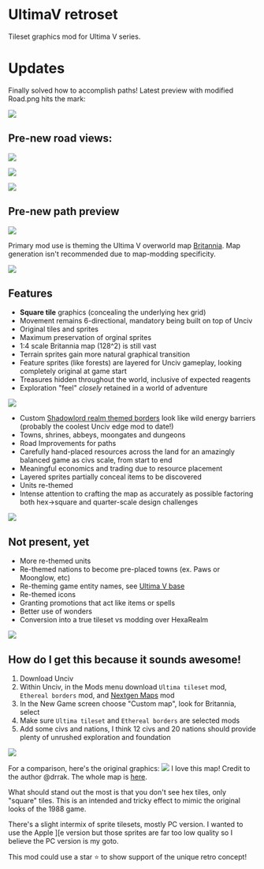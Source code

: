 # UltimaV retroset

Tileset graphics mod for Ultima V series.

# Updates

Finally solved how to accomplish paths! Latest preview with modified Road.png hits the mark:

![](preview.png)

## Pre-new road views:

![](https://raw.githubusercontent.com/hackedpassword/Unciv-Assets/refs/heads/main/Images/Ultima%20V/new%20paths.png)

![](https://raw.githubusercontent.com/hackedpassword/Unciv-Assets/refs/heads/main/Images/Ultima%20V/new%20paths2.png)

![](https://raw.githubusercontent.com/hackedpassword/Unciv-Assets/refs/heads/main/Images/Ultima%20V/new%20paths3.png)

## Pre-new path preview

![](preview.png)

Primary mod use is theming the Ultima V overworld map [Britannia](https://github.com/hackedpassword/Nextgen-Maps#britannia-overworld). Map generation isn't recommended due to map-modding specificity.

![](https://raw.githubusercontent.com/hackedpassword/Unciv-Assets/refs/heads/main/Images/Ultima%20V/Award%20winning%20screenshot.png)

## Features

- **Square tile** graphics (concealing the underlying hex grid)
- Movement remains 6-directional, mandatory being built on top of Unciv
- Original tiles and sprites
- Maximum preservation of orginal sprites
- 1:4 scale Britannia map (128^2) is still vast
- Terrain sprites gain more natural graphical transition
- Feature sprites (like forests) are layered for Unciv gameplay, looking completely original at game start
- Treasures hidden throughout the world, inclusive of expected reagents
- Exploration "feel" *closely* retained in a world of adventure

![](https://raw.githubusercontent.com/hackedpassword/Unciv-Assets/refs/heads/main/Images/Ultima%20V/adventure01.png)
  
- Custom [Shadowlord realm themed borders](https://github.com/hackedpassword/Ethereal-borders) look like wild energy barriers (probably the coolest Unciv edge mod to date!)
- Towns, shrines, abbeys, moongates and dungeons
- Road Improvements for paths
- Carefully hand-placed resources across the land for an amazingly balanced game as civs scale, from start to end
- Meaningful economics and trading due to resource placement
- Layered sprites partially conceal items to be discovered
- Units re-themed
- Intense attention to crafting the map as accurately as possible factoring both hex->square and quarter-scale design challenges

![](https://raw.githubusercontent.com/hackedpassword/Unciv-Assets/main/Images/Ethereal%20borders/Screenie1.png)

## Not present, yet
- More re-themed units
- Re-themed nations to become pre-placed towns (ex. Paws or Moonglow, etc)
- Re-theming game entity names, see [Ultima V base](https://github.com/hackedpassword/UltimaV-base/blob/main/jsons/translations/English.properties)
- Re-themed icons
- Granting promotions that act like items or spells
- Better use of wonders
- Conversion into a true tileset vs modding over HexaRealm

![](https://raw.githubusercontent.com/hackedpassword/Unciv-Assets/refs/heads/main/Images/Ultima%20V/u5map01.png)

## How do I get this because it sounds awesome!
1. Download Unciv
2. Within Unciv, in the Mods menu download `Ultima tileset` mod, `Ethereal borders` mod, and [Nextgen Maps](https://github.com/hackedpassword/Nextgen-Maps) mod
3. In the New Game screen choose "Custom map", look for Britannia, select
4. Make sure `Ultima tileset` and `Ethereal borders` are selected mods
5. Add some civs and nations, I think 12 civs and 20 nations should provide plenty of unrushed exploration and foundation

![](https://raw.githubusercontent.com/hackedpassword/Unciv-Assets/refs/heads/main/Images/Ultima%20V/adventure02.png)

For a comparison, here's the original graphics:
![](https://github.com/hackedpassword/Unciv-Assets/blob/main/Images/Ultima%20V/original_map-at-cove.png)
I love this map! Credit to the author @drrak. The whole map is [here](https://drrak.github.io/ultima5/).

What should stand out the most is that you don't see hex tiles, only "square" tiles. This is an intended and tricky effect to mimic the original looks of the 1988 game.

There's a slight intermix of sprite tilesets, mostly PC version. I wanted to use the Apple ][e version but those sprites are far too low quality so I believe the PC version is my goto.

This mod could use a star :star: to show support of the unique retro concept!
